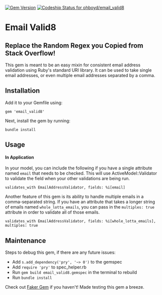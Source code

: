 [![Gem Version](https://badge.fury.io/rb/email_valid8.svg)](https://badge.fury.io/rb/email_valid8)
[![Codeship Status for ohboyd/email_valid8](https://app.codeship.com/projects/c25d4b70-8a67-0137-305f-360e0f58cb63/status?branch=master)](https://app.codeship.com/projects/354806)

# Email Valid8

## Replace the Random Regex you Copied from Stack Overflow!
This gem is meant to be an easy mixin for consistent email address validation using Ruby's standard URI library. It can be used to take single email addresses, or even multiple email addresses separated by a comma.

## Installation

Add it to your Gemfile using:
```
gem 'email_valid8'
```
Next, install the gem by running:
```
bundle install
```

## Usage
#### In Application
In your model, you can include the following if you have a single attribute named `email` that needs to be checked. This will use ActiveModel::Validator to validate the field when your other validations are being run.
```
validates_with EmailAddressValidator, fields: %i[email]
```
Another feature of this gem is its ability to handle multiple emails in a comma-separated string. If you have an attribute that takes a longer string of emails named `whole_lotta_emails`, you can pass in the `multiples: true` attribute in order to validate all of those emails.

```
validates_with EmailAddressValidator, fields: %i[whole_lotta_emails], multiples: true
```

<!-- #### Command Line
TODO: explain how to use this in pry or IRB -->

## Maintenance
Steps to debug this gem, if there are any future issues:
* Add `s.add_dependency('pry', '~> 0')` to the gemspec
* Add `require 'pry'` to spec_helper.rb
* Run `gem build email_valid8.gemspec` in the terminal to rebuild
* Run `bundle install`


Check out [Faker Gem](https://github.com/stympy/faker) if you haven't! Made testing this gem a breeze.
